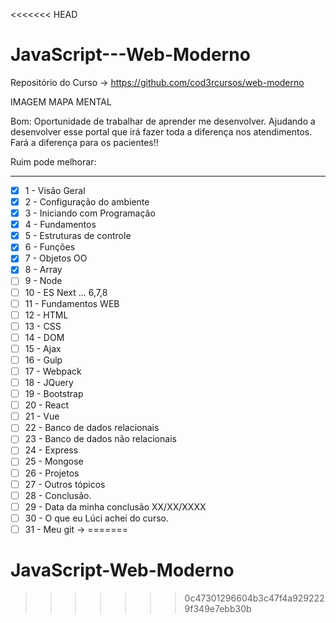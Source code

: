 <<<<<<< HEAD
# JavaScript---Web-Moderno

Repositório do Curso → https://github.com/cod3rcursos/web-moderno

IMAGEM MAPA MENTAL 

Bom: Oportunidade de trabalhar de aprender me desenvolver. Ajudando a desenvolver 
esse portal que irá fazer toda a diferença nos atendimentos. Fará a diferença 
para os pacientes!!  

Ruim pode melhorar: 


---

- [x]  1 - Visão Geral
- [x]  2 - Configuração do ambiente
- [X]  3 - Iniciando com Programação
- [X]  4 - Fundamentos
- [X]  5 - Estruturas de controle
- [X]  6 - Funções
- [X]  7 - Objetos OO
- [X]  8 - Array
- [ ]  9 - Node
- [ ]  10 - ES Next ... 6,7,8
- [ ]  11 - Fundamentos WEB
- [ ]  12 - HTML
- [ ]  13 - CSS
- [ ]  14 - DOM
- [ ]  15 - Ajax
- [ ]  16 - Gulp
- [ ]  17 - Webpack
- [ ]  18 - JQuery
- [ ]  19 - Bootstrap
- [ ]  20 - React
- [ ]  21 - Vue
- [ ]  22 - Banco de dados relacionais
- [ ]  23 - Banco de dados não relacionais
- [ ]  24 - Express
- [ ]  25 - Mongose
- [ ]  26 - Projetos
- [ ]  27 - Outros tópicos
- [ ]  28 - Conclusão.
- [ ]  29 - Data da minha conclusão XX/XX/XXXX
- [ ]  30 - O que eu Lúci achei do curso.
- [ ]  31 - Meu git →
=======
# JavaScript-Web-Moderno
>>>>>>> 0c47301296604b3c47f4a9292229f349e7ebb30b
